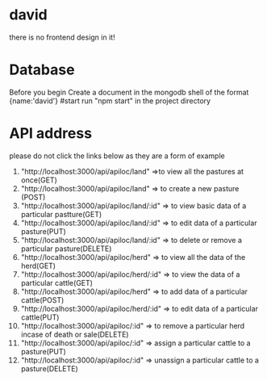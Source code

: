 # david
there is no frontend design in it!
# Database
Before you begin 
Create a document in the mongodb shell of the format {name:'david'}
#start
run "npm start" in the project directory
# API address
please do not click the links below as they are a form of example
1. "http://localhost:3000/api/apiloc/land" =>to view all the pastures at once(GET)
2. "http://localhost:3000/api/apiloc/land" => to create a new pasture (POST)
3. "http://localhost:3000/api/apiloc/land/:id" => to view basic data of a particular pastture(GET)
4. "http://localhost:3000/api/apiloc/land/:id" => to edit data of a particular pasture(PUT)
5. "http://localhost:3000/api/apiloc/land/:id" => to delete or remove a particular pasture(DELETE) 
6. "http://localhost:3000/api/apiloc/herd" => to view all the data of the herd(GET)
7. "http://localhost:3000/api/apiloc/herd/:id" => to view the data of a particular cattle(GET)
8. "http://localhost:3000/api/apiloc/herd" => to add data of a particular cattle(POST)
9. "http://localhost:3000/api/apiloc/herd/:id" => to edit data of a particular cattle(PUT)
10. "http://localhost:3000/api/apiloc/:id" => to remove a particular herd incase of death or sale(DELETE)
11. "http://localhost:3000/api/apiloc/:id" => assign a particular cattle to a pasture(PUT)
12. "http://localhost:3000/api/apiloc/:id" => unassign a particular cattle to a pasture(DELETE)
